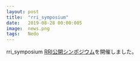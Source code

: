 ```yaml
---
layout: post
title:  "rri_symposium"
date:   2019-08-28 00:00:005
image:  news.png
tags:   Nedo
---
```

	
rri_symposium
[RRI公開シンポジウム](https://robo-marc.github.io/rri_symposium)を開催しました。
